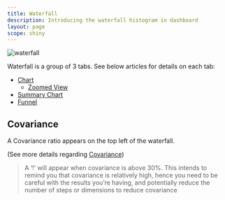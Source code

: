 ```yaml
---
title: Waterfall
description: Introducing the waterfall histogram in dashboard
layout: page
scope: shiny
---
```


![waterfall]({{site.url}}/{{site.baseurl}}/core_app/compare/web_application/dashboard/waterfall/images/waterfall.png )

Waterfall is a group of 3 tabs. See below articles for details on each tab:

* [Chart]({{site.url}}/{{site.baseurl}}/core_app/compare/web_application/dashboard/waterfall/chart)
    * [Zoomed View]({{site.url}}/{{site.baseurl}}/core_app/compare/web_application/dashboard/waterfall/chart/zoomed_view)
* [Summary Chart]({{site.url}}/{{site.baseurl}}/core_app/compare/web_application/dashboard/waterfall/summary_chart)
* [Funnel]({{site.url}}/{{site.baseurl}}/core_app/compare/web_application/dashboard/waterfall/funnel)

## Covariance

A Covariance ratio appears on the top left of the waterfall.

(See more details regarding [Covariance]({{site.url}}/{{site.baseurl}}/core_app/compare/model/waterfall/covariance))

> A ‘!’ will appear when covariance is above 30%. This intends to remind you that covariance is relatively high, hence you need to be careful with the results you’re having, and potentially reduce the number of steps or dimensions to reduce covariance
